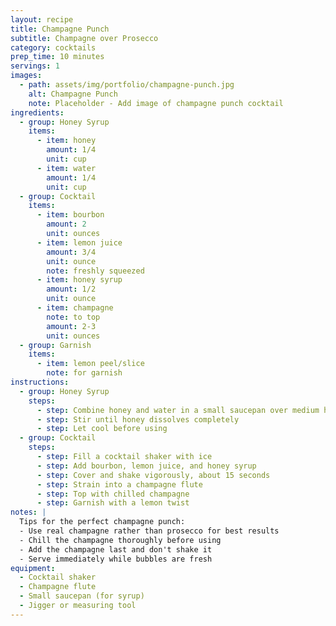 ```yaml
---
layout: recipe
title: Champagne Punch
subtitle: Champagne over Prosecco
category: cocktails
prep_time: 10 minutes
servings: 1
images:
  - path: assets/img/portfolio/champagne-punch.jpg
    alt: Champagne Punch
    note: Placeholder - Add image of champagne punch cocktail
ingredients:
  - group: Honey Syrup
    items:
      - item: honey
        amount: 1/4
        unit: cup
      - item: water
        amount: 1/4
        unit: cup
  - group: Cocktail
    items:
      - item: bourbon
        amount: 2
        unit: ounces
      - item: lemon juice
        amount: 3/4
        unit: ounce
        note: freshly squeezed
      - item: honey syrup
        amount: 1/2
        unit: ounce
      - item: champagne
        note: to top
        amount: 2-3
        unit: ounces
  - group: Garnish
    items:
      - item: lemon peel/slice
        note: for garnish
instructions:
  - group: Honey Syrup
    steps:
      - step: Combine honey and water in a small saucepan over medium heat
      - step: Stir until honey dissolves completely
      - step: Let cool before using
  - group: Cocktail
    steps:
      - step: Fill a cocktail shaker with ice
      - step: Add bourbon, lemon juice, and honey syrup
      - step: Cover and shake vigorously, about 15 seconds
      - step: Strain into a champagne flute
      - step: Top with chilled champagne
      - step: Garnish with a lemon twist
notes: |
  Tips for the perfect champagne punch:
  - Use real champagne rather than prosecco for best results
  - Chill the champagne thoroughly before using
  - Add the champagne last and don't shake it
  - Serve immediately while bubbles are fresh
equipment:
  - Cocktail shaker
  - Champagne flute
  - Small saucepan (for syrup)
  - Jigger or measuring tool
---
```

